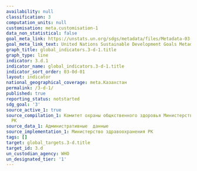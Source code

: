 ```yaml
---
availability: null
classification: 3
computation_units: null
customisation: meta.customisation-1
data_non_statistical: false
goal_meta_link: https://unstats.un.org/sdgs/metadata/files/Metadata-03-0D-01.pdf
goal_meta_link_text: United Nations Sustainable Development Goals Metadata (pdf 865kB)
graph_title: global_indicators.3-d-1.title
graph_type: line
indicator: 3.d.1
indicator_name: global_indicators.3-d-1.title
indicator_sort_order: 03-0d-01
layout: indicator
national_geographical_coverage: meta.Казахстан
permalink: /3-d-1/
published: true
reporting_status: notstarted
sdg_goal: '3'
source_active_1: true
source_compilation_1: Комитет охраны общкственного здоровья Министерства здравоохранения
  РК
source_data_1: Административные  данные
source_implementation_1: Министерство здравоохранения РК
tags: []
target: global_targets.3-d.title
target_id: 3.d
un_custodian_agency: WHO
un_designated_tier: '1'
---
```

